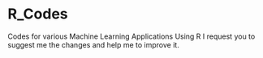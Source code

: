 # R_Codes
Codes for various Machine Learning Applications Using R
I request you to suggest me the changes and help me to improve it.
